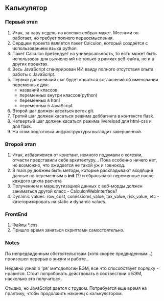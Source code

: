 ## Калькулятор

### Первый этап
1. Итак, за пару недель на коленке собран макет. Местами он работает, но требует полного переосмысления.
2. Сердцем проекта является пакет Calculon, который создаётся с использованием языка python.
3. Пакет Calculon претендует на универсальность, то есть может быть использован для вычислений не только в рамках веб-сайта, но и в других проектах.
4. Весь JavaScript сгенерирован ИИ ввиду полного отсутствия опыта работы с JavaScript.
5. Первый дальнейший шаг будет касаться соглашений об именовании переменных для:
     - названий классов
     - переменных внутри классов(python)
     - переменных в html
     - переменных в JavaScript
6. Второй шаг должен касаться веток git.
7. Третий шаг должен касаться режима деббагинга в контексте flask.
8. Четвертый шаг должен касаться режима livereload для html-css и для flask.
9. На этом подготовка инфраструктуры выглядит завершенной.


### Второй этап
1. Итак, избавляемся от констант, немного подумали о когезии, отчаcти представили себе архитектуру... Пока особенно ничего нет,
   но возможно, что ожидается не такой уж и говнокод.
2. В main.py должны быть методы, которые раскладывают входящие данные по переменным в __init__ (?) и сбрасывают переменные после каждого цикла расчета
3. Получением и маршрутизацией данных с веб-морды должен заниматься другой класс - CalculonWebInterface?
4. Dynamic values: row_cost, comissioms_value, tax_value, risk_value, etc - категоризировать на static и dynamic values.


### FrontEnd
1. Файлы *.css
2. Пришло время заняться скриптами самостоятельно.

### Notes 
По непредвиденным обстоятельствам (хотя скорее предвиденным...) произошел перерыв в жизни и работе...

Недавно узнал о 'рв' методологии БЭМ, все что способствует порядку - нравится. Стоит попробовать действовать в соотвествии с БЭМ, насколько это получиться.

Стыдно, но JavaScript дается с трудом. Потребуется еще время на практику, чтобы продолжить наконец с калькулятором.
